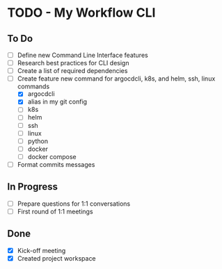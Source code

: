# TODO - My Workflow CLI

## To Do

- [ ] Define new Command Line Interface features
- [ ] Research best practices for CLI design
- [ ] Create a list of required dependencies
- [ ] Create feature new command for argocdcli, k8s, and helm, ssh, linux commands
    - [x] argocdcli
    - [x] alias in my git config
    - [ ] k8s
    - [ ] helm
    - [ ] ssh
    - [ ] linux
    - [ ] python
    - [ ] docker
    - [ ] docker compose
- [ ] Format commits messages

## In Progress

- [ ] Prepare questions for 1:1 conversations
- [ ] First round of 1:1 meetings

## Done

- [x] Kick-off meeting
- [x] Created project workspace
